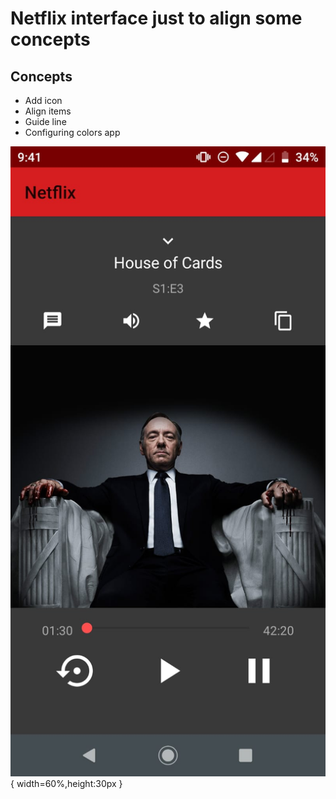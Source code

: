 # Netflix interface just to align some concepts

## Concepts
- Add icon
- Align items
- Guide line
- Configuring colors app

![Interface da Netflix](app/src/main/res/drawable/netflix-interface-image.jpeg) { width=60%,height:30px }
